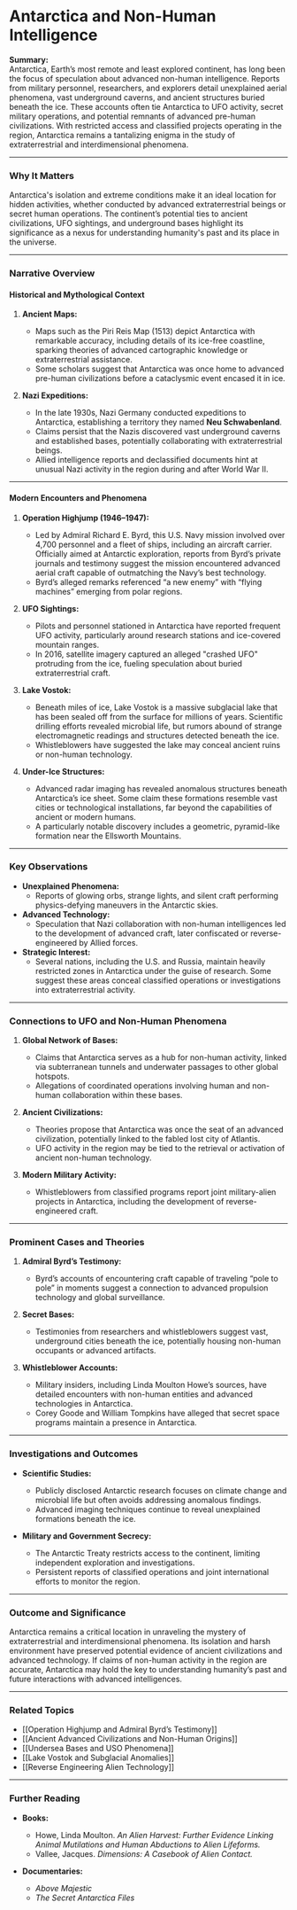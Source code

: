 # Antarctica and Non-Human Intelligence

**Summary:**  
Antarctica, Earth’s most remote and least explored continent, has long been the focus of speculation about advanced non-human intelligence. Reports from military personnel, researchers, and explorers detail unexplained aerial phenomena, vast underground caverns, and ancient structures buried beneath the ice. These accounts often tie Antarctica to UFO activity, secret military operations, and potential remnants of advanced pre-human civilizations. With restricted access and classified projects operating in the region, Antarctica remains a tantalizing enigma in the study of extraterrestrial and interdimensional phenomena.

---

### **Why It Matters**

Antarctica's isolation and extreme conditions make it an ideal location for hidden activities, whether conducted by advanced extraterrestrial beings or secret human operations. The continent’s potential ties to ancient civilizations, UFO sightings, and underground bases highlight its significance as a nexus for understanding humanity's past and its place in the universe.

---

### **Narrative Overview**

#### **Historical and Mythological Context**

1. **Ancient Maps:**
    
    - Maps such as the Piri Reis Map (1513) depict Antarctica with remarkable accuracy, including details of its ice-free coastline, sparking theories of advanced cartographic knowledge or extraterrestrial assistance.
    - Some scholars suggest that Antarctica was once home to advanced pre-human civilizations before a cataclysmic event encased it in ice.
2. **Nazi Expeditions:**
    
    - In the late 1930s, Nazi Germany conducted expeditions to Antarctica, establishing a territory they named **Neu Schwabenland**.
    - Claims persist that the Nazis discovered vast underground caverns and established bases, potentially collaborating with extraterrestrial beings.
    - Allied intelligence reports and declassified documents hint at unusual Nazi activity in the region during and after World War II.

---

#### **Modern Encounters and Phenomena**

1. **Operation Highjump (1946–1947):**
    
    - Led by Admiral Richard E. Byrd, this U.S. Navy mission involved over 4,700 personnel and a fleet of ships, including an aircraft carrier. Officially aimed at Antarctic exploration, reports from Byrd’s private journals and testimony suggest the mission encountered advanced aerial craft capable of outmatching the Navy’s best technology.
    - Byrd’s alleged remarks referenced “a new enemy” with “flying machines” emerging from polar regions.
2. **UFO Sightings:**
    
    - Pilots and personnel stationed in Antarctica have reported frequent UFO activity, particularly around research stations and ice-covered mountain ranges.
    - In 2016, satellite imagery captured an alleged "crashed UFO" protruding from the ice, fueling speculation about buried extraterrestrial craft.
3. **Lake Vostok:**
    
    - Beneath miles of ice, Lake Vostok is a massive subglacial lake that has been sealed off from the surface for millions of years. Scientific drilling efforts revealed microbial life, but rumors abound of strange electromagnetic readings and structures detected beneath the ice.
    - Whistleblowers have suggested the lake may conceal ancient ruins or non-human technology.
4. **Under-Ice Structures:**
    
    - Advanced radar imaging has revealed anomalous structures beneath Antarctica’s ice sheet. Some claim these formations resemble vast cities or technological installations, far beyond the capabilities of ancient or modern humans.
    - A particularly notable discovery includes a geometric, pyramid-like formation near the Ellsworth Mountains.

---

### **Key Observations**

- **Unexplained Phenomena:**
    - Reports of glowing orbs, strange lights, and silent craft performing physics-defying maneuvers in the Antarctic skies.
- **Advanced Technology:**
    - Speculation that Nazi collaboration with non-human intelligences led to the development of advanced craft, later confiscated or reverse-engineered by Allied forces.
- **Strategic Interest:**
    - Several nations, including the U.S. and Russia, maintain heavily restricted zones in Antarctica under the guise of research. Some suggest these areas conceal classified operations or investigations into extraterrestrial activity.

---

### **Connections to UFO and Non-Human Phenomena**

1. **Global Network of Bases:**
    
    - Claims that Antarctica serves as a hub for non-human activity, linked via subterranean tunnels and underwater passages to other global hotspots.
    - Allegations of coordinated operations involving human and non-human collaboration within these bases.
2. **Ancient Civilizations:**
    
    - Theories propose that Antarctica was once the seat of an advanced civilization, potentially linked to the fabled lost city of Atlantis.
    - UFO activity in the region may be tied to the retrieval or activation of ancient non-human technology.
3. **Modern Military Activity:**
    
    - Whistleblowers from classified programs report joint military-alien projects in Antarctica, including the development of reverse-engineered craft.

---

### **Prominent Cases and Theories**

1. **Admiral Byrd’s Testimony:**
    
    - Byrd’s accounts of encountering craft capable of traveling “pole to pole” in moments suggest a connection to advanced propulsion technology and global surveillance.
2. **Secret Bases:**
    
    - Testimonies from researchers and whistleblowers suggest vast, underground cities beneath the ice, potentially housing non-human occupants or advanced artifacts.
3. **Whistleblower Accounts:**
    
    - Military insiders, including Linda Moulton Howe’s sources, have detailed encounters with non-human entities and advanced technologies in Antarctica.
    - Corey Goode and William Tompkins have alleged that secret space programs maintain a presence in Antarctica.

---

### **Investigations and Outcomes**

- **Scientific Studies:**
    
    - Publicly disclosed Antarctic research focuses on climate change and microbial life but often avoids addressing anomalous findings.
    - Advanced imaging techniques continue to reveal unexplained formations beneath the ice.
- **Military and Government Secrecy:**
    
    - The Antarctic Treaty restricts access to the continent, limiting independent exploration and investigations.
    - Persistent reports of classified operations and joint international efforts to monitor the region.

---

### **Outcome and Significance**

Antarctica remains a critical location in unraveling the mystery of extraterrestrial and interdimensional phenomena. Its isolation and harsh environment have preserved potential evidence of ancient civilizations and advanced technology. If claims of non-human activity in the region are accurate, Antarctica may hold the key to understanding humanity’s past and future interactions with advanced intelligences.

---

### **Related Topics**

- [[Operation Highjump and Admiral Byrd’s Testimony]]
- [[Ancient Advanced Civilizations and Non-Human Origins]]
- [[Undersea Bases and USO Phenomena]]
- [[Lake Vostok and Subglacial Anomalies]]
- [[Reverse Engineering Alien Technology]]

---

### **Further Reading**

- **Books:**
    
    - Howe, Linda Moulton. _An Alien Harvest: Further Evidence Linking Animal Mutilations and Human Abductions to Alien Lifeforms._
    - Vallee, Jacques. _Dimensions: A Casebook of Alien Contact._
- **Documentaries:**
    
    - _Above Majestic_
    - _The Secret Antarctica Files_


